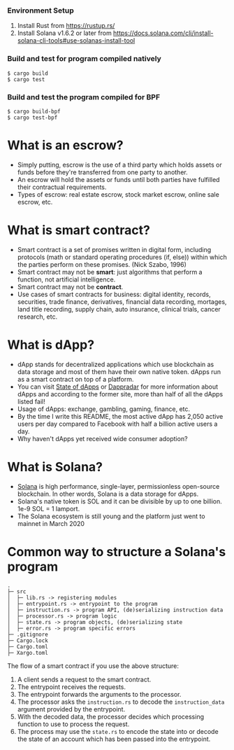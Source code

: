 ### Environment Setup
1. Install Rust from https://rustup.rs/
2. Install Solana v1.6.2 or later from https://docs.solana.com/cli/install-solana-cli-tools#use-solanas-install-tool

### Build and test for program compiled natively
```
$ cargo build
$ cargo test
```

### Build and test the program compiled for BPF
```
$ cargo build-bpf
$ cargo test-bpf
```

# What is an escrow?
- Simply putting, escrow is the use of a third party which holds assets or funds before they're transferred from one party to another.
- An escrow will hold the assets or funds until both parties have fulfilled their contractual requirements.
- Types of escrow: real estate escrow, stock market escrow, online sale escrow, etc.

# What is smart contract?
- Smart contract is a set of promises written in digital form, including protocols (math or standard operating procedures (if, else)) within which the parties perform on these promises. (Nick Szabo, 1996)
- Smart contract may not be **smart**: just algorithms that perform a function, not artificial intelligence.
- Smart contract may not be **contract**.
- Use cases of smart contracts for business: digital identity, records, securities, trade finance, derivatives, financial data recording, mortages, land title recording, supply chain, auto insurance, clinical trials, cancer research, etc.

# What is dApp?
- dApp stands for decentralized applications which use blockchain as data storage and most of them have their own native token. dApps run as a smart contract on top of a platform.
- You can visit [State of dApps](https://wwww.stateofthedapps.com/) or [Dappradar](https://dappradar.com/) for more information about dApps and according to the former site, more than half of all the dApps listed fail!
- Usage of dApps: exchange, gambling, gaming, finance, etc.
- By the time I write this README, the most active dApp has 2,050 active users per day compared to Facebook with half a billion active users a day.
- Why haven't dApps yet received wide consumer adoption?

# What is Solana?
- [Solana](https://solana.com/) is high performance, single-layer, permissionless open-source blockchain. In other words, Solana is a data storage for dApps.
- Solana's native token is SOL and it can be divisible by up to one billion. 1e-9 SOL = 1 lamport.
- The Solana ecosystem is still young and the platform just went to mainnet in March 2020

# Common way to structure a Solana's program

```
.
├─ src
│  ├─ lib.rs -> registering modules
│  ├─ entrypoint.rs -> entrypoint to the program
│  ├─ instruction.rs -> program API, (de)serializing instruction data
│  ├─ processor.rs -> program logic
│  ├─ state.rs -> program objects, (de)serializing state
│  ├─ error.rs -> program specific errors
├─ .gitignore
├─ Cargo.lock
├─ Cargo.toml
├─ Xargo.toml
```

The flow of a smart contract if you use the above structure:
1. A client sends a request to the smart contract.
2. The entrypoint receives the requests.
3. The entrypoint forwards the arguments to the processor.
4. The processor asks the `instruction.rs` to decode the `instruction_data` argument provided by the entrypoint.
5.  With the decoded data, the processor decides which processing function to use to process the request.
6. The process may use the `state.rs` to encode the state into or decode the state of an account which has been passed into the entrypoint.